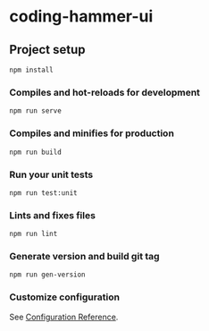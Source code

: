 # coding-hammer-ui

>

## Project setup
```
npm install
```

### Compiles and hot-reloads for development
```
npm run serve
```

### Compiles and minifies for production
```
npm run build
```

### Run your unit tests
```
npm run test:unit
```

### Lints and fixes files
```
npm run lint
```

### Generate version and build git tag
```
npm run gen-version
```

### Customize configuration
See [Configuration Reference](https://cli.vuejs.org/config/).
